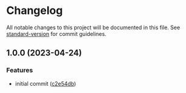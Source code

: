 # Changelog

All notable changes to this project will be documented in this file. See [standard-version](https://github.com/conventional-changelog/standard-version) for commit guidelines.

## 1.0.0 (2023-04-24)


### Features

* initial commit ([c2e54db](https://github.com/carlosbustillordguez/postgresbackup/commit/c2e54db00823ef255434e8c21e6f9813f96857f2))
